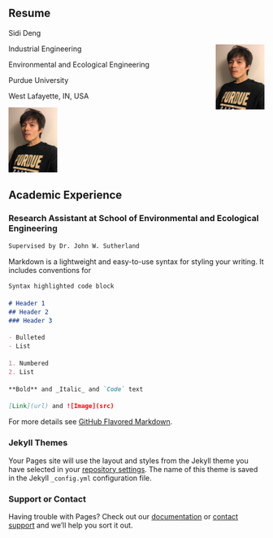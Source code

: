 ## Resume

Sidi Deng 

<img align = 'right' width = 96 src="/Image/Image.png" >


Industrial Engineering

Environmental and Ecological Engineering

Purdue University

West Lafayette, IN, USA

<img src="https://github.com/IchimonjiDouble/IchimonjiDouble.github.io/blob/master/Image/Image.png?raw=true" width = "96">


## Academic Experience
### Research Assistant at School of Environmental and Ecological Engineering
```markdown
Supervised by Dr. John W. Sutherland
```





Markdown is a lightweight and easy-to-use syntax for styling your writing. It includes conventions for

```markdown
Syntax highlighted code block

# Header 1
## Header 2
### Header 3

- Bulleted
- List

1. Numbered
2. List

**Bold** and _Italic_ and `Code` text

[Link](url) and ![Image](src)
```

For more details see [GitHub Flavored Markdown](https://guides.github.com/features/mastering-markdown/).

### Jekyll Themes

Your Pages site will use the layout and styles from the Jekyll theme you have selected in your [repository settings](https://github.com/IchimonjiDouble/IchimonjiDouble.github.io/settings). The name of this theme is saved in the Jekyll `_config.yml` configuration file.

### Support or Contact

Having trouble with Pages? Check out our [documentation](https://help.github.com/categories/github-pages-basics/) or [contact support](https://github.com/contact) and we’ll help you sort it out.
